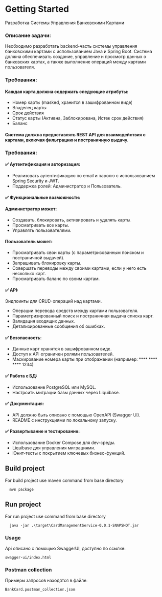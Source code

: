 # Getting Started

Разработка Системы Управления Банковскими Картами
### Описание задачи:
Необходимо разработать backend-часть системы управления банковскими картами с использованием Java и Spring Boot. Система должна обеспечивать создание, управление и просмотр данных о банковских картах, а также выполнение операций между картами пользователя.

### Требования:
#### Каждая карта должна содержать следующие атрибуты:
* Номер карты (masked, хранится в зашифрованном виде)
* Владелец карты
* Срок действия
* Статус карты (Активна, Заблокирована, Истек срок действия)
* Баланс
#### Система должна предоставлять REST API для взаимодействия с картами, включая фильтрацию и постраничную выдачу.
### Требования:
#### ✅ Аутентификация и авторизация:
* Реализовать аутентификацию по email и паролю с использованием Spring Security и JWT.
* Поддержка ролей: Администратор и Пользователь.

#### ✅ Функциональные возможности:
#### Администратор может:
* Создавать, блокировать, активировать и удалять карты.
* Просматривать все карты.
* Управлять пользователями.
#### Пользователь может:
* Просматривать свои карты (с параметризованным поиском и постраничной выдачей).
* Запрашивать блокировку карты.
* Совершать переводы между своими картами, если у него есть несколько карт.
* Просматривать баланс по своим картам.

#### ✅ API:
Эндпоинты для CRUD-операций над картами.
* Операции перевода средств между картами пользователя.
* Параметризированный поиск и постраничная выдача списка карт.
* Валидация входящих данных.
* Детализированные сообщения об ошибках.

#### ✅ Безопасность:
* Данные карт хранятся в зашифрованном виде.
* Доступ к API ограничен ролями пользователей.
* Маскирование номера карты при отображении (например: **** **** **** 1234)

#### ✅ Работа с БД:
* Использование PostgreSQL или MySQL.
* Настроить миграции базы данных через Liquibase.

#### ✅ Документация:
* API должно быть описано с помощью OpenAPI (Swagger UI).
* README с инструкциями по локальному запуску.

#### ✅ Развертывание и тестирование:
* Использование Docker Compose для dev-среды.
* Liquibase для управления миграциями.
* Юнит-тесты с покрытием ключевых бизнес-функций.

## Build project

For build project use maven command from base directory
```
  mvn package
```

## Run project

For run project use command from base directory
```
  java -jar .\target\CardManagementService-0.0.1-SNAPSHOT.jar
```

### Usage

Api описано с помощью SwaggerUI, доступно по ссылке: 
```
swagger-ui/index.html
```
### Postman collection
Примеры запросов находятся в файле:
```
BankCard.postman_collection.json
```
